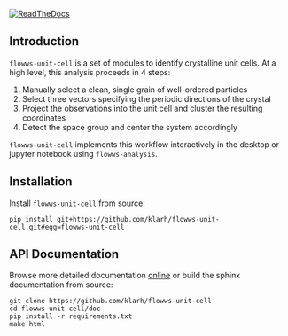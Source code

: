 [![ReadTheDocs](https://img.shields.io/readthedocs/flowws-unit-cell.svg?style=flat)](https://flowws-unit-cell.readthedocs.io/en/latest/)

## Introduction

`flowws-unit-cell` is a set of modules to identify crystalline unit
cells. At a high level, this analysis proceeds in 4 steps:

1. Manually select a clean, single grain of well-ordered particles
2. Select three vectors specifying the periodic directions of the crystal
3. Project the observations into the unit cell and cluster the resulting coordinates
4. Detect the space group and center the system accordingly

`flowws-unit-cell` implements this workflow interactively in the
desktop or jupyter notebook using `flowws-analysis`.

## Installation

Install `flowws-unit-cell` from source:

```
pip install git+https://github.com/klarh/flowws-unit-cell.git#egg=flowws-unit-cell
```

## API Documentation

Browse more detailed documentation
[online](https://flowws-unit-cell.readthedocs.io) or build the sphinx
documentation from source:

```
git clone https://github.com/klarh/flowws-unit-cell
cd flowws-unit-cell/doc
pip install -r requirements.txt
make html
```
